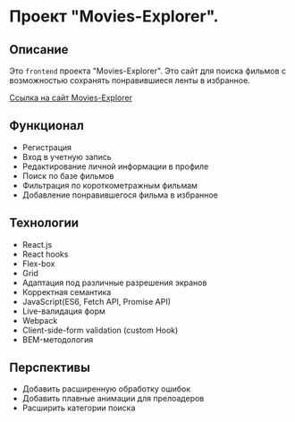 # Проект "Movies-Explorer".

## Описание

Это `frontend` проекта "Movies-Explorer". Это сайт для поиска фильмов с возможностью сохранять понравившиеся ленты в избранное.

[Ссылка на сайт Movies-Explorer](https://movies.project.nomoredomains.monster/)

## Функционал

+ Регистрация
+ Вход в учетную запись
+ Редактирование личной информации в профиле
+ Поиск по базе фильмов
+ Фильтрация по короткометражным фильмам
+ Добавление понравившегося фильма в избранное

## Технологии

  + React.js
  + React hooks
  + Flex-box
  + Grid
  + Адаптация под различные разрешения экранов
  + Корректная семантика
  + JavaScript(ES6, Fetch API, Promise API)
  + Live-валидация форм
  + Webpack
  + Client-side-form validation (custom Hook)
  + BEM-методология



## Перспективы

+ Добавить расширенную обработку ошибок
+ Добавить плавные анимации для прелоадеров
+ Расширить категории поиска
